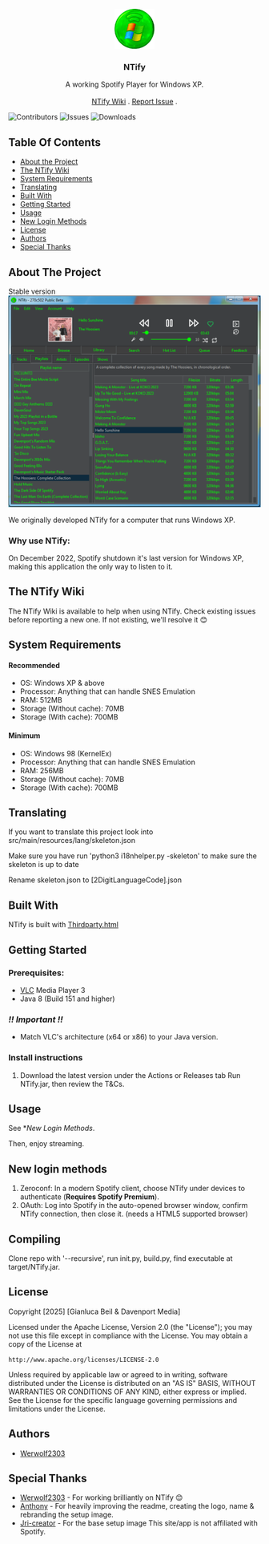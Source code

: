 <p align="center">
  <a href="https://github.com/NTify/NTify">
    <img src="src/main/resources/ntify.png" alt="Logo" width="80" height="80">
  </a>
<h3 align="center">NTify</h3>
 <p align="center">
    A working Spotify Player for Windows XP.
    <br/>
    <br/>
    <a href="https://github.com/NTify/NTify/wiki">NTify Wiki</a>
    .
    <a href="https://github.com/NTify/NTify/issues">Report Issue</a>
    .
  </p>

![Contributors](https://img.shields.io/github/contributors/NTifyApp/NTify?color=dark-green) ![Issues](https://img.shields.io/github/issues/NTifyApp/NTify) ![Downloads](https://img.shields.io/github/downloads/NTifyApp/NTify/total)

## Table Of Contents

* [About the Project](#about-the-project)
* [The NTify Wiki](#the-NTify-wiki)
* [System Requirements](#system-requirements)
* [Translating](#translating)
* [Built With](#built-with)
* [Getting Started](#getting-started)
* [Usage](#usage)
* [New Login Methods](#new-login-methods)
* [License](#license)
* [Authors](#authors)
* [Special Thanks](#Special-Thanks)
</p>

## About The Project

Stable version
![Screen Shot](NTifyShowStable.png)

We originally developed NTify for a computer that runs Windows XP.

<h3>Why use NTify:</h3>

On December 2022, Spotify shutdown it's last version for Windows XP, making this application the only way to listen to it.

## The NTify Wiki

The NTify Wiki is available to help when using NTify.
Check existing issues before reporting a new one.
If not existing, we'll resolve it 😊


## System Requirements

<h4>Recommended</h4>

* OS: Windows XP & above
* Processor: Anything that can handle SNES Emulation
* RAM: 512MB
* Storage (Without cache): 70MB
* Storage (With cache): 700MB

<h4>Minimum</h4>

* OS: Windows 98 (KernelEx)
* Processor: Anything that can handle SNES Emulation
* RAM: 256MB
* Storage (Without cache): 70MB
* Storage (With cache): 700MB

## Translating

<p>If you want to translate this project look into src/main/resources/lang/skeleton.json</p>
<p>Make sure you have run 'python3 i18nhelper.py -skeleton' to make sure the skeleton is up to date</p>
<p>Rename skeleton.json to [2DigitLanguageCode].json</p>

## Built With

NTify is built with <a href="https://github.com/NTify/NTify/blob/main/src/main/resources/setup/thirdparty.html">Thirdparty.html</a>

## Getting Started

### Prerequisites:

- <a href="https://www.videolan.org/">VLC</a> Media Player 3
- Java 8 (Build 151 and higher)

### ***!! Important !!***
- Match VLC's architecture (x64 or x86) to your Java version.

### Install instructions

1. Download the latest version under the Actions or Releases tab
   Run NTify.jar, then review the T&Cs.


## Usage

See **New Login Methods*.

Then, enjoy streaming.

## New login methods
1. Zeroconf: In a modern Spotify client, choose NTify under devices to authenticate (**Requires Spotify Premium**).
2. OAuth: Log into Spotify in the auto-opened browser window, confirm NTify connection, then close it. (needs a HTML5 supported browser)

## Compiling

Clone repo with '--recursive', run init.py, build.py, find executable at target/NTify.jar.

## License

Copyright [2025] [Gianluca Beil & Davenport Media]

Licensed under the Apache License, Version 2.0 (the "License");
you may not use this file except in compliance with the License.
You may obtain a copy of the License at

    http://www.apache.org/licenses/LICENSE-2.0

Unless required by applicable law or agreed to in writing, software
distributed under the License is distributed on an "AS IS" BASIS,
WITHOUT WARRANTIES OR CONDITIONS OF ANY KIND, either express or implied.
See the License for the specific language governing permissions and
limitations under the License.

## Authors

* [Werwolf2303](https://github.com/Werwolf2303/)

## Special Thanks

* [Werwolf2303](https://github.com/Werwolf2303/) - For working brilliantly on NTify 😊
* [Anthony](https://twitter.com/intent/user?screen_name=anthonydavenpod) - For heavily improving the readme, creating the logo, name & rebranding the setup image.
* [Jri-creator](https://github.com/Jri-creator) - For the base setup image
  This site/app is not affiliated with Spotify.

